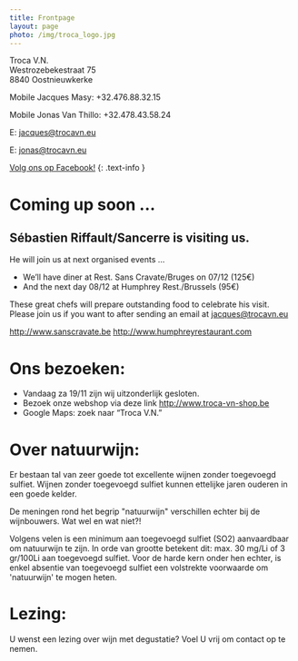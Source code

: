 ```yaml
---
title: Frontpage 
layout: page
photo: /img/troca_logo.jpg
---
```

Troca V.N.  
Westrozebekestraat 75  
8840 Oostnieuwkerke

Mobile Jacques Masy: +32.476.88.32.15
 
Mobile Jonas Van Thillo: +32.478.43.58.24
 
E: <jacques@trocavn.eu>

E: <jonas@trocavn.eu>

[Volg ons op Facebook!](http://www.facebook.be/TrocaVinsNaturels)
{: .text-info }

Coming up soon ...
==================

Sébastien Riffault/Sancerre is visiting us.
-------------------------------------------

He will join us at next organised events ...

* We’ll have diner at Rest. Sans Cravate/Bruges on 07/12 (125€)
* And the next day 08/12 at Humphrey Rest./Brussels (95€)

These great chefs will prepare outstanding food to celebrate his visit.
Please join us if you want to after sending an email at <jacques@trocavn.eu> 

<http://www.sanscravate.be>
<http://www.humphreyrestaurant.com>

Ons bezoeken:
============= 

* Vandaag za 19/11 zijn wij uitzonderlijk gesloten.
* Bezoek onze webshop via deze link <http://www.troca-vn-shop.be>
* Google Maps: zoek naar “Troca V.N.”

Over natuurwijn:
================
Er bestaan tal van zeer goede tot excellente wijnen zonder toegevoegd sulfiet. Wijnen zonder toegevoegd sulfiet kunnen ettelijke jaren ouderen 
in een goede kelder. 

De meningen rond het begrip "natuurwijn" verschillen echter bij de wijnbouwers. Wat wel en wat niet?!

Volgens velen is een minimum aan toegevoegd sulfiet (SO2) aanvaardbaar om natuurwijn te zijn.
In orde van grootte betekent dit: max. 30 mg/Li of 3 gr/100Li aan toegevoegd sulfiet. Voor de harde kern onder hen echter, is enkel absentie 
van toegevoegd sulfiet een volstrekte voorwaarde om 'natuurwijn' te mogen heten.

Lezing:
=======
U wenst een lezing over wijn met degustatie? Voel U vrij om contact op te nemen.   







